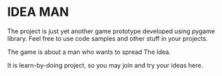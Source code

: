 # IDEA MAN
The project is just yet another game prototype developed using pygame library. Feel free to use code samples and other stuff in your projects.

The game is about a man who wants to spread The Idea.

It is learn-by-doing project, so you may join and try your ideas here.